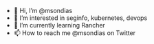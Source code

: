 - 👋 Hi, I’m @msondias
- 👀 I’m interested in seginfo, kubernetes, devops
- 🌱 I’m currently learning Rancher
- 📫 How to reach me @msondias on Twitter

<!---
msondias/msondias is a ✨ special ✨ repository because its `README.md` (this file) appears on your GitHub profile.
You can click the Preview link to take a look at your changes.
--->
